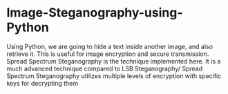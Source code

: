 # Image-Steganography-using-Python
Using Python, we are going to hide a text inside another image, and also retrieve it.
This is useful for image encryption and secure transmission.
Spread Spectrum Steganography is the technique implemented here. It is a much advanced technique compared to LSB Steganography/ Spread Spectrum Steganography utilizes multiple levels of encryption with specific keys for decrypting them
